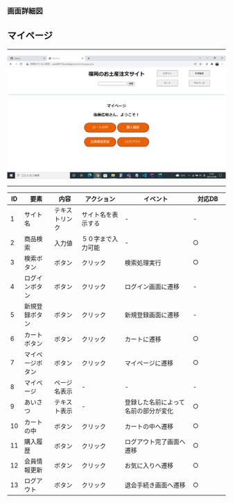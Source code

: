 ### 画面詳細図
## マイページ
****
<img src="../img/マイページ.png" width="900">

****
| ID | 要素 | 内容 | アクション | イベント | 対応DB |
|----|------|------|------------|----------|--------|
|1   |サイト名|テキストリンク|サイト名を表示する|-|-|
|2   |商品検索|入力値|５０字まで入力可能|-　　　　|○　　　　|
|3   |検索ボタン|ボタン|クリック|検索処理実行|○　　　|
|4   |ログインボタン|ボタン|クリック|ログイン画面に遷移|-|
|5   |新規登録ボタン|ボタン|クリック|新規登録画面に遷移|-|
|6   |カートボタン|ボタン|クリック|カートに遷移|○|
|7   |マイページボタン|ボタン|クリック|マイページに遷移|○|
|8   |マイページ|ページ名表示|-      |-          |-        |
|9   |あいさつ|テキスト表示|- 　　　　|登録した名前によって名前の部分が変化|○|
|10   |カートの中|ボタン|クリック|カートの中へ遷移|○|
|11  |購入履歴|ボタン|クリック|ログアウト完了画面へ遷移|○|
|12   |会員情報更新|ボタン|クリック|お気に入りへ遷移|○|
|13  |ログアウト|ボタン|クリック|退会手続き画面へ遷移|○|



